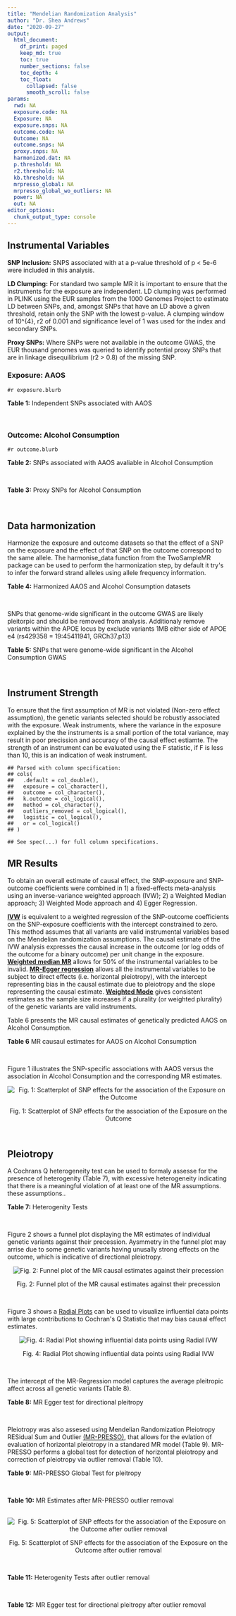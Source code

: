 ```yaml
---
title: "Mendelian Randomization Analysis"
author: "Dr. Shea Andrews"
date: "2020-09-27"
output:
  html_document:
    df_print: paged
    keep_md: true
    toc: true
    number_sections: false
    toc_depth: 4
    toc_float:
      collapsed: false
      smooth_scroll: false
params:
  rwd: NA
  exposure.code: NA
  Exposure: NA
  exposure.snps: NA
  outcome.code: NA
  Outcome: NA
  outcome.snps: NA
  proxy.snps: NA
  harmonized.dat: NA
  p.threshold: NA
  r2.threshold: NA
  kb.threshold: NA
  mrpresso_global: NA
  mrpresso_global_wo_outliers: NA
  power: NA
  out: NA
editor_options:
  chunk_output_type: console
---
```







## Instrumental Variables
**SNP Inclusion:** SNPS associated with at a p-value threshold of p < 5e-6 were included in this analysis.
<br>

**LD Clumping:** For standard two sample MR it is important to ensure that the instruments for the exposure are independent. LD clumping was performed in PLINK using the EUR samples from the 1000 Genomes Project to estimate LD between SNPs, and, amongst SNPs that have an LD above a given threshold, retain only the SNP with the lowest p-value. A clumping window of 10^{4}, r2 of 0.001 and significance level of 1 was used for the index and secondary SNPs.
<br>

**Proxy SNPs:** Where SNPs were not available in the outcome GWAS, the EUR thousand genomes was queried to identify potential proxy SNPs that are in linkage disequilibrium (r2 > 0.8) of the missing SNP.
<br>

### Exposure: AAOS
`#r exposure.blurb`
<br>

**Table 1:** Independent SNPs associated with AAOS
<div data-pagedtable="false">
  <script data-pagedtable-source type="application/json">
{"columns":[{"label":["SNP"],"name":[1],"type":["chr"],"align":["left"]},{"label":["CHROM"],"name":[2],"type":["dbl"],"align":["right"]},{"label":["POS"],"name":[3],"type":["dbl"],"align":["right"]},{"label":["REF"],"name":[4],"type":["chr"],"align":["left"]},{"label":["ALT"],"name":[5],"type":["chr"],"align":["left"]},{"label":["AF"],"name":[6],"type":["dbl"],"align":["right"]},{"label":["BETA"],"name":[7],"type":["dbl"],"align":["right"]},{"label":["SE"],"name":[8],"type":["dbl"],"align":["right"]},{"label":["Z"],"name":[9],"type":["dbl"],"align":["right"]},{"label":["P"],"name":[10],"type":["dbl"],"align":["right"]},{"label":["N"],"name":[11],"type":["dbl"],"align":["right"]},{"label":["TRAIT"],"name":[12],"type":["chr"],"align":["left"]}],"data":[{"1":"rs2649062","2":"1","3":"5799177","4":"A","5":"G","6":"0.3192","7":"0.0652","8":"0.0131","9":"4.977100","10":"6.120e-07","11":"40255","12":"AAOS"},{"1":"rs4662080","2":"1","3":"14363419","4":"C","5":"T","6":"0.6649","7":"0.1421","8":"0.0296","9":"4.800676","10":"1.586e-06","11":"40255","12":"AAOS"},{"1":"rs10919252","2":"1","3":"169802956","4":"C","5":"G","6":"0.3275","7":"0.0975","8":"0.0198","9":"4.924240","10":"8.182e-07","11":"40255","12":"AAOS"},{"1":"rs6701713","2":"1","3":"207786289","4":"A","5":"G","6":"0.7983","7":"-0.0709","8":"0.0146","9":"-4.856160","10":"1.184e-06","11":"40255","12":"AAOS"},{"1":"rs144505123","2":"1","3":"221802052","4":"C","5":"T","6":"0.0113","7":"0.7709","8":"0.1609","9":"4.791175","10":"1.661e-06","11":"40255","12":"AAOS"},{"1":"rs6718282","2":"2","3":"18039651","4":"G","5":"A","6":"0.0440","7":"-0.1421","8":"0.0308","9":"-4.613636","10":"3.840e-06","11":"40255","12":"AAOS"},{"1":"rs114131510","2":"2","3":"78420700","4":"A","5":"G","6":"0.0162","7":"0.6419","8":"0.1406","9":"4.565430","10":"4.949e-06","11":"40255","12":"AAOS"},{"1":"rs12615104","2":"2","3":"109820829","4":"T","5":"C","6":"0.2566","7":"-0.1057","8":"0.0221","9":"-4.782810","10":"1.829e-06","11":"40255","12":"AAOS"},{"1":"rs111906619","2":"2","3":"127789085","4":"C","5":"T","6":"0.0709","7":"0.1268","8":"0.0256","9":"4.953125","10":"7.088e-07","11":"40255","12":"AAOS"},{"1":"rs6431219","2":"2","3":"127862133","4":"C","5":"T","6":"0.4163","7":"0.0774","8":"0.0124","9":"6.241935","10":"3.897e-10","11":"40255","12":"AAOS"},{"1":"rs359982","2":"2","3":"219826934","4":"A","5":"G","6":"0.0781","7":"0.2660","8":"0.0513","9":"5.185190","10":"2.159e-07","11":"40255","12":"AAOS"},{"1":"rs116341973","2":"3","3":"63462893","4":"A","5":"G","6":"0.0227","7":"0.2057","8":"0.0399","9":"5.155390","10":"2.478e-07","11":"40255","12":"AAOS"},{"1":"rs145799027","2":"3","3":"114438213","4":"T","5":"C","6":"0.0147","7":"0.7485","8":"0.1601","9":"4.675200","10":"2.933e-06","11":"40255","12":"AAOS"},{"1":"rs71602496","2":"4","3":"661002","4":"A","5":"G","6":"0.1453","7":"0.0780","8":"0.0171","9":"4.561400","10":"4.978e-06","11":"40255","12":"AAOS"},{"1":"rs115803892","2":"4","3":"134185712","4":"G","5":"A","6":"0.0129","7":"0.9151","8":"0.1973","9":"4.638115","10":"3.498e-06","11":"40255","12":"AAOS"},{"1":"rs1689013","2":"4","3":"181048651","4":"T","5":"C","6":"0.2493","7":"0.0637","8":"0.0139","9":"4.582730","10":"4.657e-06","11":"40255","12":"AAOS"},{"1":"rs144202318","2":"5","3":"165711579","4":"G","5":"A","6":"0.0135","7":"0.7219","8":"0.1572","9":"4.592239","10":"4.356e-06","11":"40255","12":"AAOS"},{"1":"rs77345379","2":"6","3":"69273670","4":"C","5":"T","6":"0.0185","7":"0.2291","8":"0.0501","9":"4.572854","10":"4.830e-06","11":"40255","12":"AAOS"},{"1":"rs12153819","2":"6","3":"83773049","4":"C","5":"T","6":"0.1018","7":"-0.1092","8":"0.0235","9":"-4.646809","10":"3.291e-06","11":"40255","12":"AAOS"},{"1":"rs17170228","2":"7","3":"33076314","4":"G","5":"A","6":"0.0623","7":"0.1215","8":"0.0248","9":"4.899194","10":"1.004e-06","11":"40255","12":"AAOS"},{"1":"rs149907089","2":"7","3":"151626353","4":"G","5":"C","6":"0.0162","7":"0.7109","8":"0.1535","9":"4.631270","10":"3.637e-06","11":"40255","12":"AAOS"},{"1":"rs2725066","2":"8","3":"4438058","4":"T","5":"A","6":"0.5128","7":"-0.0936","8":"0.0191","9":"-4.900524","10":"9.948e-07","11":"40255","12":"AAOS"},{"1":"rs117201713","2":"8","3":"121340499","4":"G","5":"C","6":"0.0408","7":"0.2125","8":"0.0456","9":"4.660088","10":"3.120e-06","11":"40255","12":"AAOS"},{"1":"rs36033332","2":"9","3":"26834807","4":"C","5":"G","6":"0.0386","7":"0.4601","8":"0.0865","9":"5.319080","10":"1.030e-07","11":"40255","12":"AAOS"},{"1":"rs7930318","2":"11","3":"60033371","4":"C","5":"T","6":"0.5996","7":"0.0750","8":"0.0125","9":"6.000000","10":"2.245e-09","11":"40255","12":"AAOS"},{"1":"rs567075","2":"11","3":"85830157","4":"T","5":"C","6":"0.6903","7":"0.0900","8":"0.0132","9":"6.818180","10":"9.084e-12","11":"40255","12":"AAOS"},{"1":"rs11218343","2":"11","3":"121435587","4":"T","5":"C","6":"0.0395","7":"-0.1653","8":"0.0329","9":"-5.024320","10":"5.148e-07","11":"40255","12":"AAOS"},{"1":"rs7958488","2":"12","3":"6546166","4":"A","5":"T","6":"0.0195","7":"0.5085","8":"0.1111","9":"4.576960","10":"4.719e-06","11":"40255","12":"AAOS"},{"1":"rs1118069","2":"12","3":"84739181","4":"A","5":"T","6":"0.7195","7":"0.1012","8":"0.0216","9":"4.685190","10":"2.693e-06","11":"40255","12":"AAOS"},{"1":"rs140016885","2":"12","3":"99679113","4":"A","5":"G","6":"0.0144","7":"0.6851","8":"0.1416","9":"4.838280","10":"1.310e-06","11":"40255","12":"AAOS"},{"1":"rs9582517","2":"13","3":"102331030","4":"T","5":"C","6":"0.5073","7":"-0.1185","8":"0.0257","9":"-4.610890","10":"3.908e-06","11":"40255","12":"AAOS"},{"1":"rs146189059","2":"14","3":"47173254","4":"C","5":"G","6":"0.0111","7":"0.9444","8":"0.1835","9":"5.146590","10":"2.634e-07","11":"40255","12":"AAOS"},{"1":"rs17125944","2":"14","3":"53400629","4":"T","5":"C","6":"0.0924","7":"0.0960","8":"0.0203","9":"4.729060","10":"2.321e-06","11":"40255","12":"AAOS"},{"1":"rs150193285","2":"15","3":"75224360","4":"C","5":"T","6":"0.0109","7":"0.7622","8":"0.1650","9":"4.619394","10":"3.834e-06","11":"40255","12":"AAOS"},{"1":"rs9947273","2":"18","3":"35409158","4":"G","5":"A","6":"0.1431","7":"-0.0853","8":"0.0178","9":"-4.792135","10":"1.593e-06","11":"40255","12":"AAOS"},{"1":"rs62117204","2":"19","3":"45242967","4":"C","5":"T","6":"0.0601","7":"-0.1867","8":"0.0278","9":"-6.715827","10":"1.864e-11","11":"40255","12":"AAOS"},{"1":"rs76205446","2":"19","3":"45355267","4":"T","5":"A","6":"0.0143","7":"0.7096","8":"0.1234","9":"5.750405","10":"9.010e-09","11":"40255","12":"AAOS"},{"1":"rs2075650","2":"19","3":"45395619","4":"A","5":"G","6":"0.2197","7":"0.5502","8":"0.0223","9":"24.672600","10":"5.980e-134","11":"40255","12":"AAOS"},{"1":"rs141441332","2":"19","3":"45438575","4":"C","5":"A","6":"0.0110","7":"0.5383","8":"0.0632","9":"8.517405","10":"1.713e-17","11":"40255","12":"AAOS"},{"1":"rs204469","2":"19","3":"45490285","4":"A","5":"G","6":"0.9632","7":"0.1588","8":"0.0341","9":"4.656890","10":"3.269e-06","11":"40255","12":"AAOS"},{"1":"rs2827191","2":"21","3":"23361798","4":"C","5":"T","6":"0.2857","7":"0.1277","8":"0.0279","9":"4.577061","10":"4.895e-06","11":"40255","12":"AAOS"},{"1":"rs1043441","2":"22","3":"39130964","4":"C","5":"T","6":"0.2893","7":"-0.0639","8":"0.0135","9":"-4.733333","10":"2.110e-06","11":"40255","12":"AAOS"}],"options":{"columns":{"min":{},"max":[10]},"rows":{"min":[10],"max":[10]},"pages":{}}}
  </script>
</div>
<br>

### Outcome: Alcohol Consumption
`#r outcome.blurb`
<br>

**Table 2:** SNPs associated with AAOS avaliable in Alcohol Consumption
<div data-pagedtable="false">
  <script data-pagedtable-source type="application/json">
{"columns":[{"label":["SNP"],"name":[1],"type":["chr"],"align":["left"]},{"label":["CHROM"],"name":[2],"type":["dbl"],"align":["right"]},{"label":["POS"],"name":[3],"type":["dbl"],"align":["right"]},{"label":["REF"],"name":[4],"type":["chr"],"align":["left"]},{"label":["ALT"],"name":[5],"type":["chr"],"align":["left"]},{"label":["AF"],"name":[6],"type":["dbl"],"align":["right"]},{"label":["BETA"],"name":[7],"type":["dbl"],"align":["right"]},{"label":["SE"],"name":[8],"type":["dbl"],"align":["right"]},{"label":["Z"],"name":[9],"type":["dbl"],"align":["right"]},{"label":["P"],"name":[10],"type":["dbl"],"align":["right"]},{"label":["N"],"name":[11],"type":["dbl"],"align":["right"]},{"label":["TRAIT"],"name":[12],"type":["chr"],"align":["left"]}],"data":[{"1":"rs2649062","2":"1","3":"5799177","4":"A","5":"G","6":"0.32036400","7":"8.634410e-04","8":"0.001031590","9":"0.837","10":"0.4028000","11":"939356","12":"Drinks_Per_Week"},{"1":"rs4662080","2":"1","3":"14363419","4":"C","5":"T","6":"0.69553200","7":"-6.297174e-04","8":"0.001574294","9":"-0.400","10":"0.6895000","11":"403931","12":"Drinks_Per_Week"},{"1":"rs10919252","2":"1","3":"169802956","4":"C","5":"G","6":"0.31039100","7":"-7.127570e-05","8":"0.001032981","9":"-0.069","10":"0.9453000","11":"939356","12":"Drinks_Per_Week"},{"1":"rs6701713","2":"1","3":"207786289","4":"A","5":"G","6":"0.77515400","7":"-1.264240e-03","8":"0.001031195","9":"-1.226","10":"0.2202000","11":"939356","12":"Drinks_Per_Week"},{"1":"rs144505123","2":"1","3":"221802052","4":"C","5":"T","6":"0.00744913","7":"4.743112e-05","8":"0.001054025","9":"0.045","10":"0.9644000","11":"902538","12":"Drinks_Per_Week"},{"1":"rs6718282","2":"2","3":"18039651","4":"G","5":"A","6":"0.08463490","7":"8.799353e-04","8":"0.001051297","9":"0.837","10":"0.4025000","11":"904462","12":"Drinks_Per_Week"},{"1":"rs114131510","2":"2","3":"78420700","4":"A","5":"G","6":"0.00839110","7":"-1.299990e-03","8":"0.001030107","9":"-1.262","10":"0.2070000","11":"941280","12":"Drinks_Per_Week"},{"1":"rs12615104","2":"2","3":"109820829","4":"T","5":"C","6":"0.32661600","7":"-6.071560e-04","8":"0.001030826","9":"-0.589","10":"0.5559000","11":"941280","12":"Drinks_Per_Week"},{"1":"rs111906619","2":"2","3":"127789085","4":"C","5":"T","6":"0.05424060","7":"-1.680584e-03","8":"0.001029770","9":"-1.632","10":"0.1027000","11":"941280","12":"Drinks_Per_Week"},{"1":"rs6431219","2":"2","3":"127862133","4":"C","5":"T","6":"0.39324600","7":"-3.198779e-03","8":"0.001028546","9":"-3.110","10":"0.0018720","11":"941280","12":"Drinks_Per_Week"},{"1":"rs359982","2":"2","3":"219826934","4":"A","5":"G","6":"0.05341570","7":"-5.803740e-04","8":"0.001030859","9":"-0.563","10":"0.5735000","11":"941280","12":"Drinks_Per_Week"},{"1":"rs116341973","2":"3","3":"63462893","4":"A","5":"G","6":"0.01417150","7":"1.548630e-05","8":"0.001032423","9":"0.015","10":"0.9882000","11":"941280","12":"Drinks_Per_Week"},{"1":"rs145799027","2":"3","3":"114438213","4":"T","5":"C","6":"0.00290276","7":"-4.518260e-04","8":"0.001365032","9":"-0.331","10":"0.7410000","11":"537349","12":"Drinks_Per_Week"},{"1":"rs71602496","2":"4","3":"661002","4":"A","5":"G","6":"0.14947100","7":"1.338060e-03","8":"0.001030071","9":"1.299","10":"0.1938000","11":"941280","12":"Drinks_Per_Week"},{"1":"rs115803892","2":"4","3":"134185712","4":"G","5":"A","6":"0.02500000","7":"-1.388475e-03","8":"0.001030026","9":"-1.348","10":"0.1775000","11":"941280","12":"Drinks_Per_Week"},{"1":"rs1689013","2":"4","3":"181048651","4":"T","5":"C","6":"0.22133500","7":"-8.316680e-04","8":"0.001030567","9":"-0.807","10":"0.4195000","11":"941280","12":"Drinks_Per_Week"},{"1":"rs144202318","2":"5","3":"165711579","4":"G","5":"A","6":"0.01040480","7":"-1.038598e-03","8":"0.001030355","9":"-1.008","10":"0.3135000","11":"941280","12":"Drinks_Per_Week"},{"1":"rs77345379","2":"6","3":"69273670","4":"C","5":"T","6":"0.02319680","7":"1.947896e-03","8":"0.001029543","9":"1.892","10":"0.0584600","11":"941280","12":"Drinks_Per_Week"},{"1":"rs12153819","2":"6","3":"83773049","4":"C","5":"T","6":"0.16679800","7":"-7.790076e-05","8":"0.001052713","9":"-0.074","10":"0.9410000","11":"904462","12":"Drinks_Per_Week"},{"1":"rs17170228","2":"7","3":"33076314","4":"G","5":"A","6":"0.05569710","7":"2.262370e-03","8":"0.001029286","9":"2.198","10":"0.0279800","11":"941280","12":"Drinks_Per_Week"},{"1":"rs149907089","2":"7","3":"151626353","4":"G","5":"C","6":"0.01035230","7":"-3.249526e-04","8":"0.001365347","9":"-0.238","10":"0.8120000","11":"537349","12":"Drinks_Per_Week"},{"1":"rs2725066","2":"8","3":"4438058","4":"T","5":"A","6":"0.54336700","7":"3.330486e-03","8":"0.001033350","9":"3.223","10":"0.0012690","11":"932367","12":"Drinks_Per_Week"},{"1":"rs117201713","2":"8","3":"121340499","4":"G","5":"C","6":"0.03194600","7":"-8.976958e-05","8":"0.001031834","9":"-0.087","10":"0.9308000","11":"941280","12":"Drinks_Per_Week"},{"1":"rs36033332","2":"9","3":"26834807","4":"C","5":"G","6":"0.08303120","7":"-4.131180e-06","8":"0.001032796","9":"-0.004","10":"0.9971000","11":"941280","12":"Drinks_Per_Week"},{"1":"rs7930318","2":"11","3":"60033371","4":"C","5":"T","6":"0.65976800","7":"1.370987e-03","8":"0.001030042","9":"1.331","10":"0.1834000","11":"941280","12":"Drinks_Per_Week"},{"1":"rs567075","2":"11","3":"85830157","4":"T","5":"C","6":"0.69089900","7":"-1.716570e-03","8":"0.001029739","9":"-1.667","10":"0.0955800","11":"941280","12":"Drinks_Per_Week"},{"1":"rs11218343","2":"11","3":"121435587","4":"T","5":"C","6":"0.03449530","7":"5.092910e-04","8":"0.001030953","9":"0.494","10":"0.6216000","11":"941280","12":"Drinks_Per_Week"},{"1":"rs7958488","2":"12","3":"6546166","4":"A","5":"T","6":"0.01840830","7":"2.733020e-04","8":"0.001031328","9":"0.265","10":"0.7907000","11":"941280","12":"Drinks_Per_Week"},{"1":"rs1118069","2":"12","3":"84739181","4":"A","5":"T","6":"0.62582100","7":"-1.466660e-03","8":"0.001029956","9":"-1.424","10":"0.1544000","11":"941280","12":"Drinks_Per_Week"},{"1":"rs140016885","2":"12","3":"99679113","4":"A","5":"G","6":"0.02373190","7":"4.351060e-04","8":"0.001031056","9":"0.422","10":"0.6727000","11":"941280","12":"Drinks_Per_Week"},{"1":"rs9582517","2":"13","3":"102331030","4":"T","5":"C","6":"0.48209100","7":"7.595860e-04","8":"0.001030646","9":"0.737","10":"0.4609000","11":"941280","12":"Drinks_Per_Week"},{"1":"rs146189059","2":"14","3":"47173254","4":"C","5":"G","6":"0.01144620","7":"-6.671400e-05","8":"0.001058952","9":"-0.063","10":"0.9498000","11":"893955","12":"Drinks_Per_Week"},{"1":"rs17125944","2":"14","3":"53400629","4":"T","5":"C","6":"0.09734350","7":"1.808090e-03","8":"0.001029661","9":"1.756","10":"0.0791600","11":"941280","12":"Drinks_Per_Week"},{"1":"rs150193285","2":"15","3":"75224360","4":"C","5":"T","6":"0.02104500","7":"1.001541e-03","8":"0.001030392","9":"0.972","10":"0.3312000","11":"941280","12":"Drinks_Per_Week"},{"1":"rs9947273","2":"18","3":"35409158","4":"G","5":"A","6":"0.18287400","7":"-1.710760e-03","8":"0.001572390","9":"-1.088","10":"0.2766000","11":"403931","12":"Drinks_Per_Week"},{"1":"rs62117204","2":"19","3":"45242967","4":"C","5":"T","6":"0.07418880","7":"1.667215e-03","8":"0.001029781","9":"1.619","10":"0.1054000","11":"941280","12":"Drinks_Per_Week"},{"1":"rs76205446","2":"19","3":"45355267","4":"T","5":"A","6":"0.00945455","7":"-2.196969e-04","8":"0.001031441","9":"-0.213","10":"0.8312000","11":"941280","12":"Drinks_Per_Week"},{"1":"rs2075650","2":"19","3":"45395619","4":"A","5":"G","6":"0.15559200","7":"-1.312340e-03","8":"0.001030095","9":"-1.274","10":"0.2025000","11":"941280","12":"Drinks_Per_Week"},{"1":"rs141441332","2":"19","3":"45438575","4":"C","5":"A","6":"0.00789570","7":"5.401973e-04","8":"0.001030911","9":"0.524","10":"0.6002000","11":"941280","12":"Drinks_Per_Week"},{"1":"rs204469","2":"19","3":"45490285","4":"A","5":"G","6":"0.96476600","7":"-4.437980e-05","8":"0.001032088","9":"-0.043","10":"0.9655000","11":"941280","12":"Drinks_Per_Week"},{"1":"rs2827191","2":"21","3":"23361798","4":"C","5":"T","6":"0.29854800","7":"3.124702e-04","8":"0.001031255","9":"0.303","10":"0.7616000","11":"941280","12":"Drinks_Per_Week"},{"1":"rs1043441","2":"22","3":"39130964","4":"C","5":"T","6":"0.30681800","7":"-3.650251e-03","8":"0.001048923","9":"-3.480","10":"0.0005008","11":"904462","12":"Drinks_Per_Week"}],"options":{"columns":{"min":{},"max":[10]},"rows":{"min":[10],"max":[10]},"pages":{}}}
  </script>
</div>
<br>

**Table 3:** Proxy SNPs for Alcohol Consumption
<div data-pagedtable="false">
  <script data-pagedtable-source type="application/json">
{"columns":[{"label":["proxy.outcome"],"name":[1],"type":["lgl"],"align":["right"]},{"label":["target_snp"],"name":[2],"type":["lgl"],"align":["right"]},{"label":["proxy_snp"],"name":[3],"type":["lgl"],"align":["right"]},{"label":["ld.r2"],"name":[4],"type":["lgl"],"align":["right"]},{"label":["Dprime"],"name":[5],"type":["lgl"],"align":["right"]},{"label":["ref.proxy"],"name":[6],"type":["lgl"],"align":["right"]},{"label":["alt.proxy"],"name":[7],"type":["lgl"],"align":["right"]},{"label":["CHROM"],"name":[8],"type":["lgl"],"align":["right"]},{"label":["POS"],"name":[9],"type":["lgl"],"align":["right"]},{"label":["ALT.proxy"],"name":[10],"type":["lgl"],"align":["right"]},{"label":["REF.proxy"],"name":[11],"type":["lgl"],"align":["right"]},{"label":["AF"],"name":[12],"type":["lgl"],"align":["right"]},{"label":["BETA"],"name":[13],"type":["lgl"],"align":["right"]},{"label":["SE"],"name":[14],"type":["lgl"],"align":["right"]},{"label":["P"],"name":[15],"type":["lgl"],"align":["right"]},{"label":["N"],"name":[16],"type":["lgl"],"align":["right"]},{"label":["ref"],"name":[17],"type":["lgl"],"align":["right"]},{"label":["alt"],"name":[18],"type":["lgl"],"align":["right"]},{"label":["ALT"],"name":[19],"type":["lgl"],"align":["right"]},{"label":["REF"],"name":[20],"type":["lgl"],"align":["right"]},{"label":["PHASE"],"name":[21],"type":["lgl"],"align":["right"]}],"data":[{"1":"NA","2":"NA","3":"NA","4":"NA","5":"NA","6":"NA","7":"NA","8":"NA","9":"NA","10":"NA","11":"NA","12":"NA","13":"NA","14":"NA","15":"NA","16":"NA","17":"NA","18":"NA","19":"NA","20":"NA","21":"NA"}],"options":{"columns":{"min":{},"max":[10]},"rows":{"min":[10],"max":[10]},"pages":{}}}
  </script>
</div>
<br>

## Data harmonization
Harmonize the exposure and outcome datasets so that the effect of a SNP on the exposure and the effect of that SNP on the outcome correspond to the same allele. The harmonise_data function from the TwoSampleMR package can be used to perform the harmonization step, by default it try's to infer the forward strand alleles using allele frequency information.
<br>

**Table 4:** Harmonized AAOS and Alcohol Consumption datasets
<div data-pagedtable="false">
  <script data-pagedtable-source type="application/json">
{"columns":[{"label":["SNP"],"name":[1],"type":["chr"],"align":["left"]},{"label":["effect_allele.exposure"],"name":[2],"type":["chr"],"align":["left"]},{"label":["other_allele.exposure"],"name":[3],"type":["chr"],"align":["left"]},{"label":["effect_allele.outcome"],"name":[4],"type":["chr"],"align":["left"]},{"label":["other_allele.outcome"],"name":[5],"type":["chr"],"align":["left"]},{"label":["beta.exposure"],"name":[6],"type":["dbl"],"align":["right"]},{"label":["beta.outcome"],"name":[7],"type":["dbl"],"align":["right"]},{"label":["eaf.exposure"],"name":[8],"type":["dbl"],"align":["right"]},{"label":["eaf.outcome"],"name":[9],"type":["dbl"],"align":["right"]},{"label":["remove"],"name":[10],"type":["lgl"],"align":["right"]},{"label":["palindromic"],"name":[11],"type":["lgl"],"align":["right"]},{"label":["ambiguous"],"name":[12],"type":["lgl"],"align":["right"]},{"label":["id.outcome"],"name":[13],"type":["chr"],"align":["left"]},{"label":["chr.outcome"],"name":[14],"type":["dbl"],"align":["right"]},{"label":["pos.outcome"],"name":[15],"type":["dbl"],"align":["right"]},{"label":["se.outcome"],"name":[16],"type":["dbl"],"align":["right"]},{"label":["z.outcome"],"name":[17],"type":["dbl"],"align":["right"]},{"label":["pval.outcome"],"name":[18],"type":["dbl"],"align":["right"]},{"label":["samplesize.outcome"],"name":[19],"type":["dbl"],"align":["right"]},{"label":["outcome"],"name":[20],"type":["chr"],"align":["left"]},{"label":["mr_keep.outcome"],"name":[21],"type":["lgl"],"align":["right"]},{"label":["pval_origin.outcome"],"name":[22],"type":["chr"],"align":["left"]},{"label":["chr.exposure"],"name":[23],"type":["dbl"],"align":["right"]},{"label":["pos.exposure"],"name":[24],"type":["dbl"],"align":["right"]},{"label":["se.exposure"],"name":[25],"type":["dbl"],"align":["right"]},{"label":["z.exposure"],"name":[26],"type":["dbl"],"align":["right"]},{"label":["pval.exposure"],"name":[27],"type":["dbl"],"align":["right"]},{"label":["samplesize.exposure"],"name":[28],"type":["dbl"],"align":["right"]},{"label":["exposure"],"name":[29],"type":["chr"],"align":["left"]},{"label":["mr_keep.exposure"],"name":[30],"type":["lgl"],"align":["right"]},{"label":["pval_origin.exposure"],"name":[31],"type":["chr"],"align":["left"]},{"label":["id.exposure"],"name":[32],"type":["chr"],"align":["left"]},{"label":["action"],"name":[33],"type":["dbl"],"align":["right"]},{"label":["mr_keep"],"name":[34],"type":["lgl"],"align":["right"]},{"label":["pt"],"name":[35],"type":["dbl"],"align":["right"]},{"label":["pleitropy_keep"],"name":[36],"type":["lgl"],"align":["right"]},{"label":["mrpresso_RSSobs"],"name":[37],"type":["dbl"],"align":["right"]},{"label":["mrpresso_pval"],"name":[38],"type":["dbl"],"align":["right"]},{"label":["mrpresso_keep"],"name":[39],"type":["lgl"],"align":["right"]}],"data":[{"1":"rs1043441","2":"T","3":"C","4":"T","5":"C","6":"-0.0639","7":"-3.650251e-03","8":"0.2893","9":"0.30681800","10":"FALSE","11":"FALSE","12":"FALSE","13":"S9zVZP","14":"22","15":"39130964","16":"0.001048923","17":"-3.480","18":"0.0005008","19":"904462","20":"Liu2019drnkwk23andMe","21":"TRUE","22":"reported","23":"22","24":"39130964","25":"0.0135","26":"-4.733333","27":"2.110e-06","28":"40255","29":"Huang2017aaos","30":"TRUE","31":"reported","32":"iKbS2t","33":"2","34":"TRUE","35":"5e-06","36":"TRUE","37":"1.348035e-05","38":"0.0108","39":"FALSE"},{"1":"rs10919252","2":"G","3":"C","4":"G","5":"C","6":"0.0975","7":"-7.127570e-05","8":"0.3275","9":"0.31039100","10":"FALSE","11":"TRUE","12":"FALSE","13":"S9zVZP","14":"1","15":"169802956","16":"0.001032981","17":"-0.069","18":"0.9453000","19":"939356","20":"Liu2019drnkwk23andMe","21":"TRUE","22":"reported","23":"1","24":"169802956","25":"0.0198","26":"4.924240","27":"8.182e-07","28":"40255","29":"Huang2017aaos","30":"TRUE","31":"reported","32":"iKbS2t","33":"2","34":"TRUE","35":"5e-06","36":"TRUE","37":"1.821851e-09","38":"1.0000","39":"TRUE"},{"1":"rs1118069","2":"T","3":"A","4":"T","5":"A","6":"0.1012","7":"-1.466660e-03","8":"0.7195","9":"0.62582100","10":"FALSE","11":"TRUE","12":"FALSE","13":"S9zVZP","14":"12","15":"84739181","16":"0.001029956","17":"-1.424","18":"0.1544000","19":"941280","20":"Liu2019drnkwk23andMe","21":"TRUE","22":"reported","23":"12","24":"84739181","25":"0.0216","26":"4.685190","27":"2.693e-06","28":"40255","29":"Huang2017aaos","30":"TRUE","31":"reported","32":"iKbS2t","33":"2","34":"TRUE","35":"5e-06","36":"TRUE","37":"2.072110e-06","38":"1.0000","39":"TRUE"},{"1":"rs111906619","2":"T","3":"C","4":"T","5":"C","6":"0.1268","7":"-1.680584e-03","8":"0.0709","9":"0.05424060","10":"FALSE","11":"FALSE","12":"FALSE","13":"S9zVZP","14":"2","15":"127789085","16":"0.001029770","17":"-1.632","18":"0.1027000","19":"941280","20":"Liu2019drnkwk23andMe","21":"TRUE","22":"reported","23":"2","24":"127789085","25":"0.0256","26":"4.953125","27":"7.088e-07","28":"40255","29":"Huang2017aaos","30":"TRUE","31":"reported","32":"iKbS2t","33":"2","34":"TRUE","35":"5e-06","36":"TRUE","37":"2.715685e-06","38":"1.0000","39":"TRUE"},{"1":"rs11218343","2":"C","3":"T","4":"C","5":"T","6":"-0.1653","7":"5.092910e-04","8":"0.0395","9":"0.03449530","10":"FALSE","11":"FALSE","12":"FALSE","13":"S9zVZP","14":"11","15":"121435587","16":"0.001030953","17":"0.494","18":"0.6216000","19":"941280","20":"Liu2019drnkwk23andMe","21":"TRUE","22":"reported","23":"11","24":"121435587","25":"0.0329","26":"-5.024320","27":"5.148e-07","28":"40255","29":"Huang2017aaos","30":"TRUE","31":"reported","32":"iKbS2t","33":"2","34":"TRUE","35":"5e-06","36":"TRUE","37":"2.142761e-07","38":"1.0000","39":"TRUE"},{"1":"rs114131510","2":"G","3":"A","4":"G","5":"A","6":"0.6419","7":"-1.299990e-03","8":"0.0162","9":"0.00839110","10":"FALSE","11":"FALSE","12":"FALSE","13":"S9zVZP","14":"2","15":"78420700","16":"0.001030107","17":"-1.262","18":"0.2070000","19":"941280","20":"Liu2019drnkwk23andMe","21":"TRUE","22":"reported","23":"2","24":"78420700","25":"0.1406","26":"4.565430","27":"4.949e-06","28":"40255","29":"Huang2017aaos","30":"TRUE","31":"reported","32":"iKbS2t","33":"2","34":"TRUE","35":"5e-06","36":"TRUE","37":"1.433699e-06","38":"1.0000","39":"TRUE"},{"1":"rs115803892","2":"A","3":"G","4":"A","5":"G","6":"0.9151","7":"-1.388475e-03","8":"0.0129","9":"0.02500000","10":"FALSE","11":"FALSE","12":"FALSE","13":"S9zVZP","14":"4","15":"134185712","16":"0.001030026","17":"-1.348","18":"0.1775000","19":"941280","20":"Liu2019drnkwk23andMe","21":"TRUE","22":"reported","23":"4","24":"134185712","25":"0.1973","26":"4.638115","27":"3.498e-06","28":"40255","29":"Huang2017aaos","30":"TRUE","31":"reported","32":"iKbS2t","33":"2","34":"TRUE","35":"5e-06","36":"TRUE","37":"1.718869e-06","38":"1.0000","39":"TRUE"},{"1":"rs116341973","2":"G","3":"A","4":"G","5":"A","6":"0.2057","7":"1.548630e-05","8":"0.0227","9":"0.01417150","10":"FALSE","11":"FALSE","12":"FALSE","13":"S9zVZP","14":"3","15":"63462893","16":"0.001032423","17":"0.015","18":"0.9882000","19":"941280","20":"Liu2019drnkwk23andMe","21":"TRUE","22":"reported","23":"3","24":"63462893","25":"0.0399","26":"5.155390","27":"2.478e-07","28":"40255","29":"Huang2017aaos","30":"TRUE","31":"reported","32":"iKbS2t","33":"2","34":"TRUE","35":"5e-06","36":"TRUE","37":"5.855345e-09","38":"1.0000","39":"TRUE"},{"1":"rs117201713","2":"C","3":"G","4":"C","5":"G","6":"0.2125","7":"-8.976958e-05","8":"0.0408","9":"0.03194600","10":"FALSE","11":"TRUE","12":"FALSE","13":"S9zVZP","14":"8","15":"121340499","16":"0.001031834","17":"-0.087","18":"0.9308000","19":"941280","20":"Liu2019drnkwk23andMe","21":"TRUE","22":"reported","23":"8","24":"121340499","25":"0.0456","26":"4.660088","27":"3.120e-06","28":"40255","29":"Huang2017aaos","30":"TRUE","31":"reported","32":"iKbS2t","33":"2","34":"TRUE","35":"5e-06","36":"TRUE","37":"7.570808e-10","38":"1.0000","39":"TRUE"},{"1":"rs12153819","2":"T","3":"C","4":"T","5":"C","6":"-0.1092","7":"-7.790076e-05","8":"0.1018","9":"0.16679800","10":"FALSE","11":"FALSE","12":"FALSE","13":"S9zVZP","14":"6","15":"83773049","16":"0.001052713","17":"-0.074","18":"0.9410000","19":"904462","20":"Liu2019drnkwk23andMe","21":"TRUE","22":"reported","23":"6","24":"83773049","25":"0.0235","26":"-4.646809","27":"3.291e-06","28":"40255","29":"Huang2017aaos","30":"TRUE","31":"reported","32":"iKbS2t","33":"2","34":"TRUE","35":"5e-06","36":"TRUE","37":"1.214908e-08","38":"1.0000","39":"TRUE"},{"1":"rs12615104","2":"C","3":"T","4":"C","5":"T","6":"-0.1057","7":"-6.071560e-04","8":"0.2566","9":"0.32661600","10":"FALSE","11":"FALSE","12":"FALSE","13":"S9zVZP","14":"2","15":"109820829","16":"0.001030826","17":"-0.589","18":"0.5559000","19":"941280","20":"Liu2019drnkwk23andMe","21":"TRUE","22":"reported","23":"2","24":"109820829","25":"0.0221","26":"-4.782810","27":"1.829e-06","28":"40255","29":"Huang2017aaos","30":"TRUE","31":"reported","32":"iKbS2t","33":"2","34":"TRUE","35":"5e-06","36":"TRUE","37":"4.089276e-07","38":"1.0000","39":"TRUE"},{"1":"rs140016885","2":"G","3":"A","4":"G","5":"A","6":"0.6851","7":"4.351060e-04","8":"0.0144","9":"0.02373190","10":"FALSE","11":"FALSE","12":"FALSE","13":"S9zVZP","14":"12","15":"99679113","16":"0.001031056","17":"0.422","18":"0.6727000","19":"941280","20":"Liu2019drnkwk23andMe","21":"TRUE","22":"reported","23":"12","24":"99679113","25":"0.1416","26":"4.838280","27":"1.310e-06","28":"40255","29":"Huang2017aaos","30":"TRUE","31":"reported","32":"iKbS2t","33":"2","34":"TRUE","35":"5e-06","36":"TRUE","37":"4.804950e-07","38":"1.0000","39":"TRUE"},{"1":"rs141441332","2":"A","3":"C","4":"A","5":"C","6":"0.5383","7":"5.401973e-04","8":"0.0110","9":"0.00789570","10":"FALSE","11":"FALSE","12":"FALSE","13":"S9zVZP","14":"19","15":"45438575","16":"0.001030911","17":"0.524","18":"0.6002000","19":"941280","20":"Liu2019drnkwk23andMe","21":"TRUE","22":"reported","23":"19","24":"45438575","25":"0.0632","26":"8.517405","27":"1.713e-17","28":"40255","29":"Huang2017aaos","30":"TRUE","31":"reported","32":"iKbS2t","33":"2","34":"TRUE","35":"5e-06","36":"FALSE","37":"NA","38":"NA","39":"NA"},{"1":"rs144202318","2":"A","3":"G","4":"A","5":"G","6":"0.7219","7":"-1.038598e-03","8":"0.0135","9":"0.01040480","10":"FALSE","11":"FALSE","12":"FALSE","13":"S9zVZP","14":"5","15":"165711579","16":"0.001030355","17":"-1.008","18":"0.3135000","19":"941280","20":"Liu2019drnkwk23andMe","21":"TRUE","22":"reported","23":"5","24":"165711579","25":"0.1572","26":"4.592239","27":"4.356e-06","28":"40255","29":"Huang2017aaos","30":"TRUE","31":"reported","32":"iKbS2t","33":"2","34":"TRUE","35":"5e-06","36":"TRUE","37":"8.262687e-07","38":"1.0000","39":"TRUE"},{"1":"rs144505123","2":"T","3":"C","4":"T","5":"C","6":"0.7709","7":"4.743112e-05","8":"0.0113","9":"0.00744913","10":"FALSE","11":"FALSE","12":"FALSE","13":"S9zVZP","14":"1","15":"221802052","16":"0.001054025","17":"0.045","18":"0.9644000","19":"902538","20":"Liu2019drnkwk23andMe","21":"TRUE","22":"reported","23":"1","24":"221802052","25":"0.1609","26":"4.791175","27":"1.661e-06","28":"40255","29":"Huang2017aaos","30":"TRUE","31":"reported","32":"iKbS2t","33":"2","34":"TRUE","35":"5e-06","36":"TRUE","37":"9.253025e-08","38":"1.0000","39":"TRUE"},{"1":"rs145799027","2":"C","3":"T","4":"C","5":"T","6":"0.7485","7":"-4.518260e-04","8":"0.0147","9":"0.00290276","10":"FALSE","11":"FALSE","12":"FALSE","13":"S9zVZP","14":"3","15":"114438213","16":"0.001365032","17":"-0.331","18":"0.7410000","19":"537349","20":"Liu2019drnkwk23andMe","21":"TRUE","22":"reported","23":"3","24":"114438213","25":"0.1601","26":"4.675200","27":"2.933e-06","28":"40255","29":"Huang2017aaos","30":"TRUE","31":"reported","32":"iKbS2t","33":"2","34":"TRUE","35":"5e-06","36":"TRUE","37":"6.024431e-08","38":"1.0000","39":"TRUE"},{"1":"rs146189059","2":"G","3":"C","4":"G","5":"C","6":"0.9444","7":"-6.671400e-05","8":"0.0111","9":"0.01144620","10":"FALSE","11":"TRUE","12":"FALSE","13":"S9zVZP","14":"14","15":"47173254","16":"0.001058952","17":"-0.063","18":"0.9498000","19":"893955","20":"Liu2019drnkwk23andMe","21":"TRUE","22":"reported","23":"14","24":"47173254","25":"0.1835","26":"5.146590","27":"2.634e-07","28":"40255","29":"Huang2017aaos","30":"TRUE","31":"reported","32":"iKbS2t","33":"2","34":"TRUE","35":"5e-06","36":"TRUE","37":"6.117950e-08","38":"1.0000","39":"TRUE"},{"1":"rs149907089","2":"C","3":"G","4":"C","5":"G","6":"0.7109","7":"-3.249526e-04","8":"0.0162","9":"0.01035230","10":"FALSE","11":"TRUE","12":"FALSE","13":"S9zVZP","14":"7","15":"151626353","16":"0.001365347","17":"-0.238","18":"0.8120000","19":"537349","20":"Liu2019drnkwk23andMe","21":"TRUE","22":"reported","23":"7","24":"151626353","25":"0.1535","26":"4.631270","27":"3.637e-06","28":"40255","29":"Huang2017aaos","30":"TRUE","31":"reported","32":"iKbS2t","33":"2","34":"TRUE","35":"5e-06","36":"TRUE","37":"1.490630e-08","38":"1.0000","39":"TRUE"},{"1":"rs150193285","2":"T","3":"C","4":"T","5":"C","6":"0.7622","7":"1.001541e-03","8":"0.0109","9":"0.02104500","10":"FALSE","11":"FALSE","12":"FALSE","13":"S9zVZP","14":"15","15":"75224360","16":"0.001030392","17":"0.972","18":"0.3312000","19":"941280","20":"Liu2019drnkwk23andMe","21":"TRUE","22":"reported","23":"15","24":"75224360","25":"0.1650","26":"4.619394","27":"3.834e-06","28":"40255","29":"Huang2017aaos","30":"TRUE","31":"reported","32":"iKbS2t","33":"2","34":"TRUE","35":"5e-06","36":"TRUE","37":"1.859903e-06","38":"1.0000","39":"TRUE"},{"1":"rs1689013","2":"C","3":"T","4":"C","5":"T","6":"0.0637","7":"-8.316680e-04","8":"0.2493","9":"0.22133500","10":"FALSE","11":"FALSE","12":"FALSE","13":"S9zVZP","14":"4","15":"181048651","16":"0.001030567","17":"-0.807","18":"0.4195000","19":"941280","20":"Liu2019drnkwk23andMe","21":"TRUE","22":"reported","23":"4","24":"181048651","25":"0.0139","26":"4.582730","27":"4.657e-06","28":"40255","29":"Huang2017aaos","30":"TRUE","31":"reported","32":"iKbS2t","33":"2","34":"TRUE","35":"5e-06","36":"TRUE","37":"6.618099e-07","38":"1.0000","39":"TRUE"},{"1":"rs17125944","2":"C","3":"T","4":"C","5":"T","6":"0.0960","7":"1.808090e-03","8":"0.0924","9":"0.09734350","10":"FALSE","11":"FALSE","12":"FALSE","13":"S9zVZP","14":"14","15":"53400629","16":"0.001029661","17":"1.756","18":"0.0791600","19":"941280","20":"Liu2019drnkwk23andMe","21":"TRUE","22":"reported","23":"14","24":"53400629","25":"0.0203","26":"4.729060","27":"2.321e-06","28":"40255","29":"Huang2017aaos","30":"TRUE","31":"reported","32":"iKbS2t","33":"2","34":"TRUE","35":"5e-06","36":"TRUE","37":"3.382923e-06","38":"1.0000","39":"TRUE"},{"1":"rs17170228","2":"A","3":"G","4":"A","5":"G","6":"0.1215","7":"2.262370e-03","8":"0.0623","9":"0.05569710","10":"FALSE","11":"FALSE","12":"FALSE","13":"S9zVZP","14":"7","15":"33076314","16":"0.001029286","17":"2.198","18":"0.0279800","19":"941280","20":"Liu2019drnkwk23andMe","21":"TRUE","22":"reported","23":"7","24":"33076314","25":"0.0248","26":"4.899194","27":"1.004e-06","28":"40255","29":"Huang2017aaos","30":"TRUE","31":"reported","32":"iKbS2t","33":"2","34":"TRUE","35":"5e-06","36":"TRUE","37":"5.308569e-06","38":"0.9756","39":"TRUE"},{"1":"rs204469","2":"G","3":"A","4":"G","5":"A","6":"0.1588","7":"-4.437980e-05","8":"0.9632","9":"0.96476600","10":"FALSE","11":"FALSE","12":"FALSE","13":"S9zVZP","14":"19","15":"45490285","16":"0.001032088","17":"-0.043","18":"0.9655000","19":"941280","20":"Liu2019drnkwk23andMe","21":"TRUE","22":"reported","23":"19","24":"45490285","25":"0.0341","26":"4.656890","27":"3.269e-06","28":"40255","29":"Huang2017aaos","30":"TRUE","31":"reported","32":"iKbS2t","33":"2","34":"TRUE","35":"5e-06","36":"FALSE","37":"NA","38":"NA","39":"NA"},{"1":"rs2075650","2":"G","3":"A","4":"G","5":"A","6":"0.5502","7":"-1.312340e-03","8":"0.2197","9":"0.15559200","10":"FALSE","11":"FALSE","12":"FALSE","13":"S9zVZP","14":"19","15":"45395619","16":"0.001030095","17":"-1.274","18":"0.2025000","19":"941280","20":"Liu2019drnkwk23andMe","21":"TRUE","22":"reported","23":"19","24":"45395619","25":"0.0223","26":"24.672600","27":"5.980e-134","28":"40255","29":"Huang2017aaos","30":"TRUE","31":"reported","32":"iKbS2t","33":"2","34":"TRUE","35":"5e-06","36":"FALSE","37":"NA","38":"NA","39":"NA"},{"1":"rs2649062","2":"G","3":"A","4":"G","5":"A","6":"0.0652","7":"8.634410e-04","8":"0.3192","9":"0.32036400","10":"FALSE","11":"FALSE","12":"FALSE","13":"S9zVZP","14":"1","15":"5799177","16":"0.001031590","17":"0.837","18":"0.4028000","19":"939356","20":"Liu2019drnkwk23andMe","21":"TRUE","22":"reported","23":"1","24":"5799177","25":"0.0131","26":"4.977100","27":"6.120e-07","28":"40255","29":"Huang2017aaos","30":"TRUE","31":"reported","32":"iKbS2t","33":"2","34":"TRUE","35":"5e-06","36":"TRUE","37":"7.801513e-07","38":"1.0000","39":"TRUE"},{"1":"rs2725066","2":"A","3":"T","4":"A","5":"T","6":"-0.0936","7":"3.330486e-03","8":"0.5128","9":"0.54336700","10":"FALSE","11":"TRUE","12":"TRUE","13":"S9zVZP","14":"8","15":"4438058","16":"0.001033350","17":"3.223","18":"0.0012690","19":"932367","20":"Liu2019drnkwk23andMe","21":"TRUE","22":"reported","23":"8","24":"4438058","25":"0.0191","26":"-4.900524","27":"9.948e-07","28":"40255","29":"Huang2017aaos","30":"TRUE","31":"reported","32":"iKbS2t","33":"2","34":"FALSE","35":"5e-06","36":"TRUE","37":"NA","38":"NA","39":"NA"},{"1":"rs2827191","2":"T","3":"C","4":"T","5":"C","6":"0.1277","7":"3.124702e-04","8":"0.2857","9":"0.29854800","10":"FALSE","11":"FALSE","12":"FALSE","13":"S9zVZP","14":"21","15":"23361798","16":"0.001031255","17":"0.303","18":"0.7616000","19":"941280","20":"Liu2019drnkwk23andMe","21":"TRUE","22":"reported","23":"21","24":"23361798","25":"0.0279","26":"4.577061","27":"4.895e-06","28":"40255","29":"Huang2017aaos","30":"TRUE","31":"reported","32":"iKbS2t","33":"2","34":"TRUE","35":"5e-06","36":"TRUE","37":"1.232065e-07","38":"1.0000","39":"TRUE"},{"1":"rs359982","2":"G","3":"A","4":"G","5":"A","6":"0.2660","7":"-5.803740e-04","8":"0.0781","9":"0.05341570","10":"FALSE","11":"FALSE","12":"FALSE","13":"S9zVZP","14":"2","15":"219826934","16":"0.001030859","17":"-0.563","18":"0.5735000","19":"941280","20":"Liu2019drnkwk23andMe","21":"TRUE","22":"reported","23":"2","24":"219826934","25":"0.0513","26":"5.185190","27":"2.159e-07","28":"40255","29":"Huang2017aaos","30":"TRUE","31":"reported","32":"iKbS2t","33":"2","34":"TRUE","35":"5e-06","36":"TRUE","37":"2.585151e-07","38":"1.0000","39":"TRUE"},{"1":"rs36033332","2":"G","3":"C","4":"G","5":"C","6":"0.4601","7":"-4.131180e-06","8":"0.0386","9":"0.08303120","10":"FALSE","11":"TRUE","12":"FALSE","13":"S9zVZP","14":"9","15":"26834807","16":"0.001032796","17":"-0.004","18":"0.9971000","19":"941280","20":"Liu2019drnkwk23andMe","21":"TRUE","22":"reported","23":"9","24":"26834807","25":"0.0865","26":"5.319080","27":"1.030e-07","28":"40255","29":"Huang2017aaos","30":"TRUE","31":"reported","32":"iKbS2t","33":"2","34":"TRUE","35":"5e-06","36":"TRUE","37":"1.853162e-08","38":"1.0000","39":"TRUE"},{"1":"rs4662080","2":"T","3":"C","4":"T","5":"C","6":"0.1421","7":"-6.297174e-04","8":"0.6649","9":"0.69553200","10":"FALSE","11":"FALSE","12":"FALSE","13":"S9zVZP","14":"1","15":"14363419","16":"0.001574294","17":"-0.400","18":"0.6895000","19":"403931","20":"Liu2019drnkwk23andMe","21":"TRUE","22":"reported","23":"1","24":"14363419","25":"0.0296","26":"4.800676","27":"1.586e-06","28":"40255","29":"Huang2017aaos","30":"TRUE","31":"reported","32":"iKbS2t","33":"2","34":"TRUE","35":"5e-06","36":"TRUE","37":"3.467223e-07","38":"1.0000","39":"TRUE"},{"1":"rs567075","2":"C","3":"T","4":"C","5":"T","6":"0.0900","7":"-1.716570e-03","8":"0.6903","9":"0.69089900","10":"FALSE","11":"FALSE","12":"FALSE","13":"S9zVZP","14":"11","15":"85830157","16":"0.001029739","17":"-1.667","18":"0.0955800","19":"941280","20":"Liu2019drnkwk23andMe","21":"TRUE","22":"reported","23":"11","24":"85830157","25":"0.0132","26":"6.818180","27":"9.084e-12","28":"40255","29":"Huang2017aaos","30":"TRUE","31":"reported","32":"iKbS2t","33":"2","34":"TRUE","35":"5e-06","36":"TRUE","37":"2.864576e-06","38":"1.0000","39":"TRUE"},{"1":"rs62117204","2":"T","3":"C","4":"T","5":"C","6":"-0.1867","7":"1.667215e-03","8":"0.0601","9":"0.07418880","10":"FALSE","11":"FALSE","12":"FALSE","13":"S9zVZP","14":"19","15":"45242967","16":"0.001029781","17":"1.619","18":"0.1054000","19":"941280","20":"Liu2019drnkwk23andMe","21":"TRUE","22":"reported","23":"19","24":"45242967","25":"0.0278","26":"-6.715827","27":"1.864e-11","28":"40255","29":"Huang2017aaos","30":"TRUE","31":"reported","32":"iKbS2t","33":"2","34":"TRUE","35":"5e-06","36":"FALSE","37":"NA","38":"NA","39":"NA"},{"1":"rs6431219","2":"T","3":"C","4":"T","5":"C","6":"0.0774","7":"-3.198779e-03","8":"0.4163","9":"0.39324600","10":"FALSE","11":"FALSE","12":"FALSE","13":"S9zVZP","14":"2","15":"127862133","16":"0.001028546","17":"-3.110","18":"0.0018720","19":"941280","20":"Liu2019drnkwk23andMe","21":"TRUE","22":"reported","23":"2","24":"127862133","25":"0.0124","26":"6.241935","27":"3.897e-10","28":"40255","29":"Huang2017aaos","30":"TRUE","31":"reported","32":"iKbS2t","33":"2","34":"TRUE","35":"5e-06","36":"TRUE","37":"1.010832e-05","38":"0.0684","39":"TRUE"},{"1":"rs6701713","2":"G","3":"A","4":"G","5":"A","6":"-0.0709","7":"-1.264240e-03","8":"0.7983","9":"0.77515400","10":"FALSE","11":"FALSE","12":"FALSE","13":"S9zVZP","14":"1","15":"207786289","16":"0.001031195","17":"-1.226","18":"0.2202000","19":"939356","20":"Liu2019drnkwk23andMe","21":"TRUE","22":"reported","23":"1","24":"207786289","25":"0.0146","26":"-4.856160","27":"1.184e-06","28":"40255","29":"Huang2017aaos","30":"TRUE","31":"reported","32":"iKbS2t","33":"2","34":"TRUE","35":"5e-06","36":"TRUE","37":"1.654333e-06","38":"1.0000","39":"TRUE"},{"1":"rs6718282","2":"A","3":"G","4":"A","5":"G","6":"-0.1421","7":"8.799353e-04","8":"0.0440","9":"0.08463490","10":"FALSE","11":"FALSE","12":"FALSE","13":"S9zVZP","14":"2","15":"18039651","16":"0.001051297","17":"0.837","18":"0.4025000","19":"904462","20":"Liu2019drnkwk23andMe","21":"TRUE","22":"reported","23":"2","24":"18039651","25":"0.0308","26":"-4.613636","27":"3.840e-06","28":"40255","29":"Huang2017aaos","30":"TRUE","31":"reported","32":"iKbS2t","33":"2","34":"TRUE","35":"5e-06","36":"TRUE","37":"7.072908e-07","38":"1.0000","39":"TRUE"},{"1":"rs71602496","2":"G","3":"A","4":"G","5":"A","6":"0.0780","7":"1.338060e-03","8":"0.1453","9":"0.14947100","10":"FALSE","11":"FALSE","12":"FALSE","13":"S9zVZP","14":"4","15":"661002","16":"0.001030071","17":"1.299","18":"0.1938000","19":"941280","20":"Liu2019drnkwk23andMe","21":"TRUE","22":"reported","23":"4","24":"661002","25":"0.0171","26":"4.561400","27":"4.978e-06","28":"40255","29":"Huang2017aaos","30":"TRUE","31":"reported","32":"iKbS2t","33":"2","34":"TRUE","35":"5e-06","36":"TRUE","37":"1.856234e-06","38":"1.0000","39":"TRUE"},{"1":"rs76205446","2":"A","3":"T","4":"A","5":"T","6":"0.7096","7":"-2.196969e-04","8":"0.0143","9":"0.00945455","10":"FALSE","11":"TRUE","12":"FALSE","13":"S9zVZP","14":"19","15":"45355267","16":"0.001031441","17":"-0.213","18":"0.8312000","19":"941280","20":"Liu2019drnkwk23andMe","21":"TRUE","22":"reported","23":"19","24":"45355267","25":"0.1234","26":"5.750405","27":"9.010e-09","28":"40255","29":"Huang2017aaos","30":"TRUE","31":"reported","32":"iKbS2t","33":"2","34":"TRUE","35":"5e-06","36":"FALSE","37":"NA","38":"NA","39":"NA"},{"1":"rs77345379","2":"T","3":"C","4":"T","5":"C","6":"0.2291","7":"1.947896e-03","8":"0.0185","9":"0.02319680","10":"FALSE","11":"FALSE","12":"FALSE","13":"S9zVZP","14":"6","15":"69273670","16":"0.001029543","17":"1.892","18":"0.0584600","19":"941280","20":"Liu2019drnkwk23andMe","21":"TRUE","22":"reported","23":"6","24":"69273670","25":"0.0501","26":"4.572854","27":"4.830e-06","28":"40255","29":"Huang2017aaos","30":"TRUE","31":"reported","32":"iKbS2t","33":"2","34":"TRUE","35":"5e-06","36":"TRUE","37":"4.136727e-06","38":"1.0000","39":"TRUE"},{"1":"rs7930318","2":"T","3":"C","4":"T","5":"C","6":"0.0750","7":"1.370987e-03","8":"0.5996","9":"0.65976800","10":"FALSE","11":"FALSE","12":"FALSE","13":"S9zVZP","14":"11","15":"60033371","16":"0.001030042","17":"1.331","18":"0.1834000","19":"941280","20":"Liu2019drnkwk23andMe","21":"TRUE","22":"reported","23":"11","24":"60033371","25":"0.0125","26":"6.000000","27":"2.245e-09","28":"40255","29":"Huang2017aaos","30":"TRUE","31":"reported","32":"iKbS2t","33":"2","34":"TRUE","35":"5e-06","36":"TRUE","37":"1.944362e-06","38":"1.0000","39":"TRUE"},{"1":"rs7958488","2":"T","3":"A","4":"T","5":"A","6":"0.5085","7":"2.733020e-04","8":"0.0195","9":"0.01840830","10":"FALSE","11":"TRUE","12":"FALSE","13":"S9zVZP","14":"12","15":"6546166","16":"0.001031328","17":"0.265","18":"0.7907000","19":"941280","20":"Liu2019drnkwk23andMe","21":"TRUE","22":"reported","23":"12","24":"6546166","25":"0.1111","26":"4.576960","27":"4.719e-06","28":"40255","29":"Huang2017aaos","30":"TRUE","31":"reported","32":"iKbS2t","33":"2","34":"TRUE","35":"5e-06","36":"TRUE","37":"1.959991e-07","38":"1.0000","39":"TRUE"},{"1":"rs9582517","2":"C","3":"T","4":"C","5":"T","6":"-0.1185","7":"7.595860e-04","8":"0.5073","9":"0.48209100","10":"FALSE","11":"FALSE","12":"FALSE","13":"S9zVZP","14":"13","15":"102331030","16":"0.001030646","17":"0.737","18":"0.4609000","19":"941280","20":"Liu2019drnkwk23andMe","21":"TRUE","22":"reported","23":"13","24":"102331030","25":"0.0257","26":"-4.610890","27":"3.908e-06","28":"40255","29":"Huang2017aaos","30":"TRUE","31":"reported","32":"iKbS2t","33":"2","34":"TRUE","35":"5e-06","36":"TRUE","37":"5.278426e-07","38":"1.0000","39":"TRUE"},{"1":"rs9947273","2":"A","3":"G","4":"A","5":"G","6":"-0.0853","7":"-1.710760e-03","8":"0.1431","9":"0.18287400","10":"FALSE","11":"FALSE","12":"FALSE","13":"S9zVZP","14":"18","15":"35409158","16":"0.001572390","17":"-1.088","18":"0.2766000","19":"403931","20":"Liu2019drnkwk23andMe","21":"TRUE","22":"reported","23":"18","24":"35409158","25":"0.0178","26":"-4.792135","27":"1.593e-06","28":"40255","29":"Huang2017aaos","30":"TRUE","31":"reported","32":"iKbS2t","33":"2","34":"TRUE","35":"5e-06","36":"TRUE","37":"3.016416e-06","38":"1.0000","39":"TRUE"}],"options":{"columns":{"min":{},"max":[10]},"rows":{"min":[10],"max":[10]},"pages":{}}}
  </script>
</div>
<br>

SNPs that genome-wide significant in the outcome GWAS are likely pleitorpic and should be removed from analysis. Additionaly remove variants within the APOE locus by exclude variants 1MB either side of APOE e4 (rs429358 = 19:45411941, GRCh37.p13)
<br>


**Table 5:** SNPs that were genome-wide significant in the Alcohol Consumption GWAS
<div data-pagedtable="false">
  <script data-pagedtable-source type="application/json">
{"columns":[{"label":["SNP"],"name":[1],"type":["chr"],"align":["left"]},{"label":["chr.outcome"],"name":[2],"type":["dbl"],"align":["right"]},{"label":["pos.outcome"],"name":[3],"type":["dbl"],"align":["right"]},{"label":["pval.exposure"],"name":[4],"type":["dbl"],"align":["right"]},{"label":["pval.outcome"],"name":[5],"type":["dbl"],"align":["right"]}],"data":[{"1":"rs141441332","2":"19","3":"45438575","4":"1.713e-17","5":"0.6002"},{"1":"rs204469","2":"19","3":"45490285","4":"3.269e-06","5":"0.9655"},{"1":"rs2075650","2":"19","3":"45395619","4":"5.980e-134","5":"0.2025"},{"1":"rs62117204","2":"19","3":"45242967","4":"1.864e-11","5":"0.1054"},{"1":"rs76205446","2":"19","3":"45355267","4":"9.010e-09","5":"0.8312"}],"options":{"columns":{"min":{},"max":[10]},"rows":{"min":[10],"max":[10]},"pages":{}}}
  </script>
</div>
<br>


## Instrument Strength
To ensure that the first assumption of MR is not violated (Non-zero effect assumption), the genetic variants selected should be robustly associated with the exposure. Weak instruments, where the variance in the exposure explained by the the instruments is a small portion of the total variance, may result in poor precission and accuracy of the causal effect estiamte. The strength of an instrument can be evaluated using the F statistic, if F is less than 10, this is an indication of weak instrument.


```
## Parsed with column specification:
## cols(
##   .default = col_double(),
##   exposure = col_character(),
##   outcome = col_character(),
##   k.outcome = col_logical(),
##   method = col_character(),
##   outliers_removed = col_logical(),
##   logistic = col_logical(),
##   or = col_logical()
## )
```

```
## See spec(...) for full column specifications.
```

<div data-pagedtable="false">
  <script data-pagedtable-source type="application/json">
{"columns":[{"label":["outliers_removed"],"name":[1],"type":["lgl"],"align":["right"]},{"label":["pve.exposure"],"name":[2],"type":["dbl"],"align":["right"]},{"label":["F"],"name":[3],"type":["dbl"],"align":["right"]},{"label":["Alpha"],"name":[4],"type":["dbl"],"align":["right"]},{"label":["NCP"],"name":[5],"type":["dbl"],"align":["right"]},{"label":["Power"],"name":[6],"type":["dbl"],"align":["right"]}],"data":[{"1":"FALSE","2":"0.02165173","3":"24.72390","4":"0.05","5":"0.04732784","6":"0.05543912"},{"1":"TRUE","2":"0.02108661","3":"24.75288","4":"0.05","5":"0.10371470","6":"0.06196390"}],"options":{"columns":{"min":{},"max":[10]},"rows":{"min":[10],"max":[10]},"pages":{}}}
  </script>
</div>

##  MR Results
To obtain an overall estimate of causal effect, the SNP-exposure and SNP-outcome coefficients were combined in 1) a fixed-effects meta-analysis using an inverse-variance weighted approach (IVW); 2) a Weighted Median approach; 3) Weighted Mode approach and 4) Egger Regression.


[**IVW**](https://doi.org/10.1002/gepi.21758) is equivalent to a weighted regression of the SNP-outcome coefficients on the SNP-exposure coefficients with the intercept constrained to zero. This method assumes that all variants are valid instrumental variables based on the Mendelian randomization assumptions. The causal estimate of the IVW analysis expresses the causal increase in the outcome (or log odds of the outcome for a binary outcome) per unit change in the exposure. [**Weighted median MR**](https://doi.org/10.1002/gepi.21965) allows for 50% of the instrumental variables to be invalid. [**MR-Egger regression**](https://doi.org/10.1093/ije/dyw220) allows all the instrumental variables to be subject to direct effects (i.e. horizontal pleiotropy), with the intercept representing bias in the causal estimate due to pleiotropy and the slope representing the causal estimate. [**Weighted Mode**](https://doi.org/10.1093/ije/dyx102) gives consistent estimates as the sample size increases if a plurality (or weighted plurality) of the genetic variants are valid instruments.
<br>



Table 6 presents the MR causal estimates of genetically predicted AAOS on Alcohol Consumption.
<br>

**Table 6** MR causaul estimates for AAOS on Alcohol Consumption
<div data-pagedtable="false">
  <script data-pagedtable-source type="application/json">
{"columns":[{"label":["id.exposure"],"name":[1],"type":["chr"],"align":["left"]},{"label":["id.outcome"],"name":[2],"type":["chr"],"align":["left"]},{"label":["outcome"],"name":[3],"type":["fctr"],"align":["left"]},{"label":["exposure"],"name":[4],"type":["fctr"],"align":["left"]},{"label":["method"],"name":[5],"type":["fctr"],"align":["left"]},{"label":["nsnp"],"name":[6],"type":["int"],"align":["right"]},{"label":["b"],"name":[7],"type":["dbl"],"align":["right"]},{"label":["se"],"name":[8],"type":["dbl"],"align":["right"]},{"label":["pval"],"name":[9],"type":["dbl"],"align":["right"]}],"data":[{"1":"iKbS2t","2":"S9zVZP","3":"Liu2019drnkwk23andMe","4":"Huang2017aaos","5":"Inverse variance weighted (fixed effects)","6":"36","7":"-0.0002939791","8":"0.0004302976","9":"0.4944808"},{"1":"iKbS2t","2":"S9zVZP","3":"Liu2019drnkwk23andMe","4":"Huang2017aaos","5":"Weighted median","6":"36","7":"-0.0001741159","8":"0.0006021079","9":"0.7724457"},{"1":"iKbS2t","2":"S9zVZP","3":"Liu2019drnkwk23andMe","4":"Huang2017aaos","5":"Weighted mode","6":"36","7":"-0.0003930445","8":"0.0004744594","9":"0.4130548"},{"1":"iKbS2t","2":"S9zVZP","3":"Liu2019drnkwk23andMe","4":"Huang2017aaos","5":"MR Egger","6":"36","7":"-0.0007886241","8":"0.0007893675","9":"0.3248241"}],"options":{"columns":{"min":{},"max":[10]},"rows":{"min":[10],"max":[10]},"pages":{}}}
  </script>
</div>
<br>

Figure 1 illustrates the SNP-specific associations with AAOS versus the association in Alcohol Consumption and the corresponding MR estimates.
<br>

<div class="figure" style="text-align: center">
<img src="/sc/arion/projects/LOAD/shea/Projects/MR_ADPhenome/results/MR_ADbidir/Huang2017aaos/Liu2019drnkwk23andMe/Huang2017aaos_5e-6_Liu2019drnkwk23andMe_MR_Analaysis_files/figure-html/scatter_plot-1.png" alt="Fig. 1: Scatterplot of SNP effects for the association of the Exposure on the Outcome"  />
<p class="caption">Fig. 1: Scatterplot of SNP effects for the association of the Exposure on the Outcome</p>
</div>
<br>


## Pleiotropy
A Cochrans Q heterogeneity test can be used to formaly assesse for the presence of heterogenity (Table 7), with excessive heterogeneity indicating that there is a meaningful violation of at least one of the MR assumptions.
these assumptions..
<br>

**Table 7:** Heterogenity Tests
<div data-pagedtable="false">
  <script data-pagedtable-source type="application/json">
{"columns":[{"label":["id.exposure"],"name":[1],"type":["chr"],"align":["left"]},{"label":["id.outcome"],"name":[2],"type":["chr"],"align":["left"]},{"label":["outcome"],"name":[3],"type":["fctr"],"align":["left"]},{"label":["exposure"],"name":[4],"type":["fctr"],"align":["left"]},{"label":["method"],"name":[5],"type":["fctr"],"align":["left"]},{"label":["Q"],"name":[6],"type":["dbl"],"align":["right"]},{"label":["Q_df"],"name":[7],"type":["dbl"],"align":["right"]},{"label":["Q_pval"],"name":[8],"type":["dbl"],"align":["right"]}],"data":[{"1":"iKbS2t","2":"S9zVZP","3":"Liu2019drnkwk23andMe","4":"Huang2017aaos","5":"MR Egger","6":"54.77680","7":"34","8":"0.01343652"},{"1":"iKbS2t","2":"S9zVZP","3":"Liu2019drnkwk23andMe","4":"Huang2017aaos","5":"Inverse variance weighted","6":"55.99044","7":"35","8":"0.01360071"}],"options":{"columns":{"min":{},"max":[10]},"rows":{"min":[10],"max":[10]},"pages":{}}}
  </script>
</div>
<br>

Figure 2 shows a funnel plot displaying the MR estimates of individual genetic variants against their precession. Aysmmetry in the funnel plot may arrise due to some genetic variants having unusally strong effects on the outcome, which is indicative of directional pleiotropy.
<br>

<div class="figure" style="text-align: center">
<img src="/sc/arion/projects/LOAD/shea/Projects/MR_ADPhenome/results/MR_ADbidir/Huang2017aaos/Liu2019drnkwk23andMe/Huang2017aaos_5e-6_Liu2019drnkwk23andMe_MR_Analaysis_files/figure-html/funnel_plot-1.png" alt="Fig. 2: Funnel plot of the MR causal estimates against their precession"  />
<p class="caption">Fig. 2: Funnel plot of the MR causal estimates against their precession</p>
</div>
<br>

Figure 3 shows a [Radial Plots](https://github.com/WSpiller/RadialMR) can be used to visualize influential data points with large contributions to Cochran's Q Statistic that may bias causal effect estimates.



<div class="figure" style="text-align: center">
<img src="/sc/arion/projects/LOAD/shea/Projects/MR_ADPhenome/results/MR_ADbidir/Huang2017aaos/Liu2019drnkwk23andMe/Huang2017aaos_5e-6_Liu2019drnkwk23andMe_MR_Analaysis_files/figure-html/Radial_Plot-1.png" alt="Fig. 4: Radial Plot showing influential data points using Radial IVW"  />
<p class="caption">Fig. 4: Radial Plot showing influential data points using Radial IVW</p>
</div>
<br>

The intercept of the MR-Regression model captures the average pleitropic affect across all genetic variants (Table 8).
<br>

**Table 8:** MR Egger test for directional pleitropy
<div data-pagedtable="false">
  <script data-pagedtable-source type="application/json">
{"columns":[{"label":["id.exposure"],"name":[1],"type":["chr"],"align":["left"]},{"label":["id.outcome"],"name":[2],"type":["chr"],"align":["left"]},{"label":["outcome"],"name":[3],"type":["fctr"],"align":["left"]},{"label":["exposure"],"name":[4],"type":["fctr"],"align":["left"]},{"label":["egger_intercept"],"name":[5],"type":["dbl"],"align":["right"]},{"label":["se"],"name":[6],"type":["dbl"],"align":["right"]},{"label":["pval"],"name":[7],"type":["dbl"],"align":["right"]}],"data":[{"1":"iKbS2t","2":"S9zVZP","3":"Liu2019drnkwk23andMe","4":"Huang2017aaos","5":"0.0002823174","6":"0.0003252758","7":"0.3915163"}],"options":{"columns":{"min":{},"max":[10]},"rows":{"min":[10],"max":[10]},"pages":{}}}
  </script>
</div>
<br>

Pleiotropy was also assesed using Mendelian Randomization Pleiotropy RESidual Sum and Outlier [(MR-PRESSO)](https://doi.org/10.1038/s41588-018-0099-7), that allows for the evlation of evaluation of horizontal pleiotropy in a standared MR model (Table 9). MR-PRESSO performs a global test for detection of horizontal pleiotropy and correction of pleiotropy via outlier removal (Table 10).
<br>

**Table 9:** MR-PRESSO Global Test for pleitropy
<div data-pagedtable="false">
  <script data-pagedtable-source type="application/json">
{"columns":[{"label":["id.exposure"],"name":[1],"type":["chr"],"align":["left"]},{"label":["id.outcome"],"name":[2],"type":["chr"],"align":["left"]},{"label":["outcome"],"name":[3],"type":["chr"],"align":["left"]},{"label":["exposure"],"name":[4],"type":["chr"],"align":["left"]},{"label":["pt"],"name":[5],"type":["dbl"],"align":["right"]},{"label":["outliers_removed"],"name":[6],"type":["lgl"],"align":["right"]},{"label":["n_outliers"],"name":[7],"type":["dbl"],"align":["right"]},{"label":["RSSobs"],"name":[8],"type":["dbl"],"align":["right"]},{"label":["pval"],"name":[9],"type":["dbl"],"align":["right"]}],"data":[{"1":"iKbS2t","2":"S9zVZP","3":"Liu2019drnkwk23andMe","4":"Huang2017aaos","5":"5e-06","6":"FALSE","7":"1","8":"57.41572","9":"0.0229"}],"options":{"columns":{"min":{},"max":[10]},"rows":{"min":[10],"max":[10]},"pages":{}}}
  </script>
</div>
<br>


**Table 10:** MR Estimates after MR-PRESSO outlier removal
<div data-pagedtable="false">
  <script data-pagedtable-source type="application/json">
{"columns":[{"label":["id.exposure"],"name":[1],"type":["chr"],"align":["left"]},{"label":["id.outcome"],"name":[2],"type":["chr"],"align":["left"]},{"label":["outcome"],"name":[3],"type":["fctr"],"align":["left"]},{"label":["exposure"],"name":[4],"type":["fctr"],"align":["left"]},{"label":["method"],"name":[5],"type":["fctr"],"align":["left"]},{"label":["nsnp"],"name":[6],"type":["int"],"align":["right"]},{"label":["b"],"name":[7],"type":["dbl"],"align":["right"]},{"label":["se"],"name":[8],"type":["dbl"],"align":["right"]},{"label":["pval"],"name":[9],"type":["dbl"],"align":["right"]}],"data":[{"1":"iKbS2t","2":"S9zVZP","3":"Liu2019drnkwk23andMe","4":"Huang2017aaos","5":"Inverse variance weighted (fixed effects)","6":"35","7":"-0.0003334614","8":"0.0004304455","9":"0.4385235"},{"1":"iKbS2t","2":"S9zVZP","3":"Liu2019drnkwk23andMe","4":"Huang2017aaos","5":"Weighted median","6":"35","7":"-0.0001751277","8":"0.0005960052","9":"0.7688833"},{"1":"iKbS2t","2":"S9zVZP","3":"Liu2019drnkwk23andMe","4":"Huang2017aaos","5":"Weighted mode","6":"35","7":"-0.0003909418","8":"0.0004545546","9":"0.3957830"},{"1":"iKbS2t","2":"S9zVZP","3":"Liu2019drnkwk23andMe","4":"Huang2017aaos","5":"MR Egger","6":"35","7":"-0.0004938351","8":"0.0007221977","9":"0.4988785"}],"options":{"columns":{"min":{},"max":[10]},"rows":{"min":[10],"max":[10]},"pages":{}}}
  </script>
</div>
<br>

<div class="figure" style="text-align: center">
<img src="/sc/arion/projects/LOAD/shea/Projects/MR_ADPhenome/results/MR_ADbidir/Huang2017aaos/Liu2019drnkwk23andMe/Huang2017aaos_5e-6_Liu2019drnkwk23andMe_MR_Analaysis_files/figure-html/scatter_plot_outlier-1.png" alt="Fig. 5: Scatterplot of SNP effects for the association of the Exposure on the Outcome after outlier removal"  />
<p class="caption">Fig. 5: Scatterplot of SNP effects for the association of the Exposure on the Outcome after outlier removal</p>
</div>
<br>

**Table 11:** Heterogenity Tests after outlier removal
<div data-pagedtable="false">
  <script data-pagedtable-source type="application/json">
{"columns":[{"label":["id.exposure"],"name":[1],"type":["chr"],"align":["left"]},{"label":["id.outcome"],"name":[2],"type":["chr"],"align":["left"]},{"label":["outcome"],"name":[3],"type":["fctr"],"align":["left"]},{"label":["exposure"],"name":[4],"type":["fctr"],"align":["left"]},{"label":["method"],"name":[5],"type":["fctr"],"align":["left"]},{"label":["Q"],"name":[6],"type":["dbl"],"align":["right"]},{"label":["Q_df"],"name":[7],"type":["dbl"],"align":["right"]},{"label":["Q_pval"],"name":[8],"type":["dbl"],"align":["right"]}],"data":[{"1":"iKbS2t","2":"S9zVZP","3":"Liu2019drnkwk23andMe","4":"Huang2017aaos","5":"MR Egger","6":"43.62375","7":"33","8":"0.1021942"},{"1":"iKbS2t","2":"S9zVZP","3":"Liu2019drnkwk23andMe","4":"Huang2017aaos","5":"Inverse variance weighted","6":"43.74665","7":"34","8":"0.1222138"}],"options":{"columns":{"min":{},"max":[10]},"rows":{"min":[10],"max":[10]},"pages":{}}}
  </script>
</div>
<br>

**Table 12:** MR Egger test for directional pleitropy after outlier removal
<div data-pagedtable="false">
  <script data-pagedtable-source type="application/json">
{"columns":[{"label":["id.exposure"],"name":[1],"type":["chr"],"align":["left"]},{"label":["id.outcome"],"name":[2],"type":["chr"],"align":["left"]},{"label":["outcome"],"name":[3],"type":["fctr"],"align":["left"]},{"label":["exposure"],"name":[4],"type":["fctr"],"align":["left"]},{"label":["egger_intercept"],"name":[5],"type":["dbl"],"align":["right"]},{"label":["se"],"name":[6],"type":["dbl"],"align":["right"]},{"label":["pval"],"name":[7],"type":["dbl"],"align":["right"]}],"data":[{"1":"iKbS2t","2":"S9zVZP","3":"Liu2019drnkwk23andMe","4":"Huang2017aaos","5":"9.203488e-05","6":"0.0003018386","7":"0.7623464"}],"options":{"columns":{"min":{},"max":[10]},"rows":{"min":[10],"max":[10]},"pages":{}}}
  </script>
</div>
<br>
